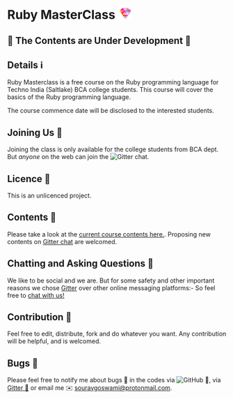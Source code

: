 # Ruby MasterClass ![Ruby MasterClass](https://github.com/Souravgoswami/ruby-masterclass/blob/master/Designs/logo/pngs/32x32.png)

## 🚧 The Contents are Under Development 🚧

## Details ℹ️
Ruby Masterclass is a free course on the Ruby programming language for Techno India (Saltlake) BCA college students.
This course will cover the basics of the Ruby programming language.

The course commence date will be disclosed to the interested students.

## Joining Us 🤝
Joining the class is only available for the college students from BCA dept. But *anyone* on the web can join the ![Gitter chat](https://gitter.im/ruby-masterclass/ruby-masterclass).

## Licence 🔑
This is an unlicenced project.

## Contents 📝
Please take a look at the [current course contents here.](https://github.com/Souravgoswami/ruby-masterclass/tree/master/contents/contents.pdf). Proposing new contents on [Gitter chat](https://gitter.im/ruby-masterclass/ruby-masterclass) are welcomed.

## Chatting and Asking Questions 💬
We like to be social and we are. But for some safety and other important reasons we chose [Gitter](https://gitter.im/ruby-masterclass/ruby-masterclass) over other online messaging platforms:- So feel free to [chat with us!](https://gitter.im/ruby-masterclass/ruby-masterclass)

## Contribution 🌟
Feel free to edit, distribute, fork and do whatever you want. Any contribution will be helpful, and is welcomed.

## Bugs 🐞
Please feel free to notify me about bugs 🐛 in the codes via ![GitHub 🐙](https://github.com/Souravgoswami/ruby-masterclass/issues/new/choose), via [Gitter 💬](https://gitter.im/ruby-masterclass/ruby-masterclass) or email me ✉️ souravgoswami@protonmail.com.
